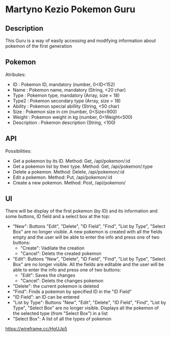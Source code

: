 # Martyno Kezio Pokemon Guru

## Description
This Guru is a way of easily accessing and modifying information about pokemon of the first generation

## Pokemon
Atributes:
- ID : Pokemon ID, mandatory (number, 0<ID<152)
- Name : Pokemon name, mandatory (String, <20 char)
- Type : Pokemon type, mandatory (Array, size = 18)
- Type2 : Pokemon secondary type (Array, size = 18)
- Ability : Pokemon special abillity (String, <50 char)
- Size : Pokemon size in cm (number, 0<Size<900)
- Weight : Pokemon weight in kg (number, 0<Weight<500)
- Description : Pokemon description (String, <100)

## API
Possibilities:
- Get a pokemon by its ID. Method: Get, /api/pokemon/:id
- Get a pokemon list by their type. Method: Get, /api/pokemon/:type
- Delete a pokemon. Method: Delete, /api/pokemon/:id
- Edit a pokemon. Method: Put, /api/pokemon/:id
- Create a new pokemon. Method: Post, /api/pokemon/

## UI
There will be display of the first pokemon (by ID) and its information and some buttons, ID field and a select box at the top:
- "New": Buttons "Edit", "Delete", "ID Field", "Find", "List by Type", "Select Box" are no longer visible. A new pokemon is created with all the fields empty and the user will be able to enter the info and press one of two buttons:
  - "Create": Vadilate the creation
  - "Cancel": Delets the created pokemon
- "Edit": Buttons "New", "Delete", "ID Field", "Find", "List by Type", "Select Box" are no longer visible. All the fields are editable and the user will be able to enter the info and press one of two buttons:
  - "Edit": Saves the changes
  - "Cancel": Delets the changes pokemon
- "Delete": the current pokemon is deleted
- "Find": Finds a pokemon by specified ID in the "ID Field"
- "ID Field": an ID can be entered
- "List by Type": Buttons "New", "Edit", "Delete", "ID Field", "Find", "List by Type", "Select Box" are no longer visible. Displays all the pokemon of the selected type (from "Select Box") in a list
- "Select Box": A list of all the types of pokemon

https://wireframe.cc/HgUJp5
